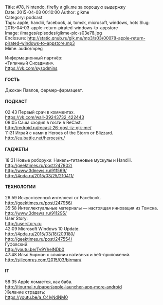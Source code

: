 Title: #78, Nintendo, firefly и gik.me за хорошую выдержку  
Date: 2015-04-03 00:10:00 
Author: gikme  
Category: podcast  
Tags: apple, handiii, facebook, ai, tomsk, microsoft, windows, hots
Slug: 2015-04-03-apple-return-pirated-windows-to-appstore  
Image: /images/episodes/gikme-pic-s03e78.jpg  
Enclosure: http://static.qnub.ru/gik.me/mp3/s03/00078-apple-return-pirated-windows-to-appstore.mp3  
Mime: audio/mpeg

Информационный партнёр:  
«Типичный Сисадмин».    
<https://vk.com/sysodmins>

#### ГОСТЬ

Джохан Павлов, фермер-фармацевт.

#### ПОДКАСТ

02:43 Первый срач в комментах.  
<https://vk.com/wall-39243732_422443>  
08:05 Саша сходил в гости в ReCast.  
<http://redroid.ru/recast-26-gost-iz-gik-me/>  
11:31 Играй с нами в Heroes of the Storm от Blizzard.  
<http://eu.battle.net/heroes/ru/>

#### ГАДЖЕТЫ

18:31 Новые роборуки: Никель-титановые мускулы и Handiii.  
<http://geektimes.ru/post/247802/>  
<http://www.3dnews.ru/911569/>  
<http://4pda.ru/2015/03/25/210411/>

#### ТЕХНОЛОГИИ

26:59 Искусственный интеллект от Facebook.  
<http://geektimes.ru/post/247956/>  
35:58 Интеллектуальные материалы — настоящая инновация из Томска.  
<http://www.3dnews.ru/911295/>  
User Story:  
<http://userstory.ru>  
42:09 Microsoft Windows 10 Update.  
<http://4pda.ru/2015/03/18/209180/>  
<http://geektimes.ru/post/247554/>  
Гуфовский:  
<http://youtu.be/Tv9YhelNDb0>  
47:48 Илья Бирман о слиянии нативных и веб-приложений.  
<http://siliconrus.com/2015/03/birman/>

#### IT

58:35 Apple ломается, как баба.  
<http://tjournal.ru/paper/apple-launcher-app-more-android>  
Желание страдать:  
<https://youtu.be/a_C4lyNdNM0>
